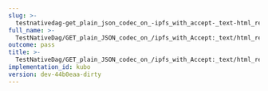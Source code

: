 ```yaml
---
slug: >-
  testnativedag-get_plain_json_codec_on_-ipfs_with_accept-_text-html_returns_html_(dag-index-html)-header_content-disposition
full_name: >-
  TestNativeDag/GET_plain_JSON_codec_on_/ipfs_with_Accept:_text/html_returns_HTML_(dag-index-html)/Header_Content-Disposition
outcome: pass
title: >-
  TestNativeDag/GET_plain_JSON_codec_on_/ipfs_with_Accept:_text/html_returns_HTML_(dag-index-html)/Header_Content-Disposition
implementation_id: kubo
version: dev-44b0eaa-dirty
---
```



